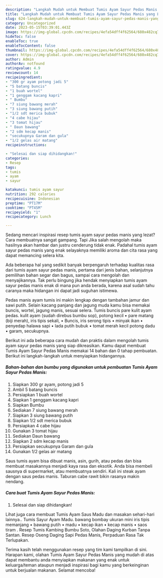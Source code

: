 ```yaml
---
description: "Langkah Mudah untuk Membuat Tumis Ayam Sayur Pedas Manis yang Lezat Sekali"
title: "Langkah Mudah untuk Membuat Tumis Ayam Sayur Pedas Manis yang Lezat Sekali"
slug: 624-langkah-mudah-untuk-membuat-tumis-ayam-sayur-pedas-manis-yang-lezat-sekali
category: Uncategorized
date: 2023-05-15T03:39:01.443Z
image: https://img-global.cpcdn.com/recipes/4efa54dff4f62564/680x482cq70/tumis-ayam-sayur-pedas-manis-foto-resep-utama.jpg
hideToc: false
enableToc: true
enableTocContent: false
thumbnail: https://img-global.cpcdn.com/recipes/4efa54dff4f62564/680x482cq70/tumis-ayam-sayur-pedas-manis-foto-resep-utama.jpg
cover: https://img-global.cpcdn.com/recipes/4efa54dff4f62564/680x482cq70/tumis-ayam-sayur-pedas-manis-foto-resep-utama.jpg
author: Admin
authorAv: notfound
ratingvalue: 4.9
reviewcount: 14
recipeingredient:
- "300 gr ayam potong jadi 5"
- "5 batang buncis"
- "1 buah wortel"
- "1 genggam kacang kapri"
- " Bumbu"
- "7 siung bawang merah"
- "3 siung bawang putih"
- "1/2 sdt merica bubuk"
- "4 cabe hijau"
- "3 tomat hijau"
- " Daun bawang"
- "2 sdm kecap manis"
- "secukupnya Garam dan gula"
- "1/2 gelas air matang"
recipeinstructions:

- "Selesai dan siap dihidangkan!"
categories:
- Resep
tags:
- tumis
- ayam
- sayur

katakunci: tumis ayam sayur 
nutrition: 292 calories
recipecuisine: Indonesian
preptime: "PT17M"
cooktime: "PT45M"
recipeyield: "1"
recipecategory: Lunch

---
```



Sedang mencari inspirasi resep tumis ayam sayur pedas manis yang lezat? Cara membuatnya sangat gampang. Tapi Jika salah mengolah maka hasilnya akan hambar dan justru cenderung tidak enak. Padahal tumis ayam sayur pedas manis yang enak selayaknya memiliki aroma dan cita rasa yang dapat memancing selera kita.


Ada beberapa hal yang sedikit banyak berpengaruh terhadap kualitas rasa dari tumis ayam sayur pedas manis, pertama dari jenis bahan, selanjutnya pemilihan bahan segar dan bagus, sampai cara mengolah dan menyajikannya. Tak perlu bingung jika hendak menyiapkan tumis ayam sayur pedas manis enak di mana pun anda berada, karena asal sudah tahu caranya maka hidangan ini dapat jadi suguhan istimewa.

Pedas manis ayam tumis ini makin lengkap dengan tambahan jamur dan sawi putih. Selain kacang panjang dan jagung muda kamu bisa memakai buncis, wortel, jagung manis, sesuai selera. Tumis buncis pare kulit ayam pedas. kulit ayam (sudah direbus bumbu sop), potong kecil • pare matang (biji merah), iris tipis sekali, • Buncis, iris serong tipis • minyak ikan • penyedap halawa sapi • lada putih bubuk • tomat merah kecil potong dadu • garam, secukupnya.


Berikut ini ada beberapa cara mudah dan praktis dalam mengolah tumis ayam sayur pedas manis yang siap dikreasikan. Kamu dapat membuat Tumis Ayam Sayur Pedas Manis memakai 14 bahan dan 0 tahap pembuatan. Berikut ini langkah-langkah untuk menyiapkan hidangannya.

<!--inarticleads1-->

##### Bahan-bahan dan bumbu yang digunakan untuk pembuatan Tumis Ayam Sayur Pedas Manis:

1. Siapkan 300 gr ayam, potong jadi 5
1. Ambil 5 batang buncis
1. Persiapkan 1 buah wortel
1. Siapkan 1 genggam kacang kapri
1. Siapkan  Bumbu
1. Sediakan 7 siung bawang merah
1. Siapkan 3 siung bawang putih
1. Siapkan 1/2 sdt merica bubuk
1. Persiapkan 4 cabe hijau
1. Gunakan 3 tomat hijau
1. Sediakan  Daun bawang
1. Siapkan 2 sdm kecap manis
1. Persiapkan secukupnya Garam dan gula
1. Gunakan 1/2 gelas air matang


Saus tumis ayam bisa dibuat manis, asin, gurih, atau pedas dan bisa membuat masakannya menjadi kaya rasa dan eksotik. Anda bisa membeli sausnya di supermarket, atau membuatnya sendiri. Kali ini steak ayam dengan saus pedas manis. Taburan cabe rawit bikin rasanya makin nendang. 

<!--inarticleads2-->

##### Cara buat Tumis Ayam Sayur Pedas Manis:


1. Selesai dan siap dihidangkan!

Lihat juga cara membuat Tumis Ayam Saus Madu dan masakan sehari-hari lainnya.. Tumis Sayur Ayam Madu. bawang bombay ukuran mini iris tipis memanjang • bawang putih • madu • kecap ikan • kecap manis • saos tiram . Resep Tumis Kambing Bumbu Soto, Olahan Daging Kurban Tanpa Santan. Resep Oseng Daging Sapi Pedas Manis, Perpaduan Rasa Tak Terlupakan. 

Terima kasih telah menggunakan resep yang tim kami tampilkan di sini. Harapan kami, olahan Tumis Ayam Sayur Pedas Manis yang mudah di atas dapat membantu anda menyiapkan makanan yang enak untuk keluarga/teman ataupun menjadi inspirasi bagi kamu yang berkeinginan untuk berjualan makanan. Selamat mencoba!
